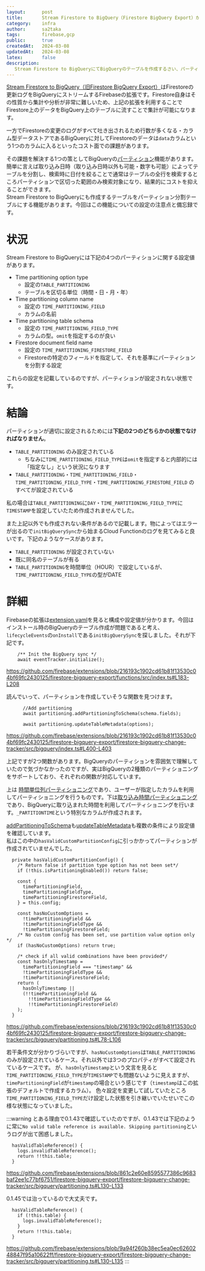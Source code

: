 ```yaml
---
layout:      post
title:       Stream Firestore to BigQuery（Firestore BigQuery Export）がパーティションテーブルを作成しない
category:    infra 
author:      sa2taka
tags:        firebase,gcp
public:      true
createdAt:   2024-03-08
updatedAt:   2024-03-08
latex:       false
description:
   Stream Firestore to BigQueryにてBigQueryのテーブルを作成するさい、パーティションの設定を行っているのにパーテションが作成されない謎の調査ログと結論
---
```


[Stream Firestore to BigQuery（旧Firestore BigQuery Export）](https://extensions.dev/extensions/firebase/firestore-bigquery-export)はFirestoreの更新ログをBigQueryにストリームするFirebaseの拡張です。Firestore自身はその性質から集計や分析が非常に難しいため、上記の拡張を利用することでFirestore上のデータをBigQuery上のテーブルに流すことで集計が可能になります。  

一方でFirestoreの変更のログがすべて吐き出されるため行数が多くなる・カラム型データストアであるBigQueryに対してFirestoreのデータは`data`カラムという1つのカラムに入るといったコスト面での課題があります。  

その課題を解決する1つの策としてBigQueryの[パーティション](https://cloud.google.com/bigquery/docs/partitioned-tables?hl=ja)機能があります。簡単に言えば取り込み日時（取り込み日時以外も可能・数字も可能）によってテーブルを分割し、検索時に日付を絞ることで通常はテーブルの全行を検索するところパーティションで区切った範囲のみ検索対象になり、結果的にコストを抑えることができます。  
Stream Firestore to BigQueryにも作成するテーブルをパーティション分割テーブルにする機能があります。今回はこの機能についての設定の注意点と備忘録です。

# 状況

Stream Firestore to BigQueryには下記の4つのパーティションに関する設定値があります。

- Time partitioning option type
    - 設定の`TABLE_PARTITIONING`
    - テーブルを区切る単位（時間・日・月・年）
- Time partitioning column name
    - 設定の `TIME_PARTITIONING_FIELD`
    - カラムの名前
- Time partitioning table schema
    - 設定の `TIME_PARTITIONING_FIELD_TYPE`
    - カラムの型。`omit`を指定するのが良い
- Firestore document field name
    - 設定の `TIME_PARTITIONING_FIRESTORE_FIELD`
    - Firestoreの特定のフィールドを指定して、それを基準にパーティションを分割する設定

これらの設定を記載しているのですが、パーティションが設定されない状態です。

# 結論

パーティションが適切に設定されるためには**下記の2つのどちらかの状態でなければなりません**。

- `TABLE_PARTITIONING` のみ設定されている
    - ちなみに`TIME_PARTITIONING_FIELD_TYPE`は`omit`を指定すると内部的には「指定なし」という状況になります
- `TABLE_PARTITIONING`・`TIME_PARTITIONING_FIELD`・`TIME_PARTITIONING_FIELD_TYPE`・`TIME_PARTITIONING_FIRESTORE_FIELD` のすべてが設定されている

私の場合は`TABLE_PARTITIONING`に`DAY`・`TIME_PARTITIONING_FIELD_TYPE`に`TIMESTAMP`を設定していたため作成されませんでした。

また上記以外でも作成されない条件があるので記載します。物によってはエラーが出るので`initBigQuerySync`から始まるCloud Functionのログを見てみると良いです。下記のようなケースがあります。

- `TABLE_PARTITIONING` が設定されていない
- 既に同名のテーブルが有る
- `TABLE_PARTITIONING`を時間単位（HOUR）で設定しているが、`TIME_PARTITIONING_FIELD_TYPE`の型がDATE

# 詳細

Firebaseの拡張は[extension.yaml](https://github.com/firebase/extensions/blob/next/firestore-bigquery-export/extension.yaml)を見ると構成や設定値が分かります。今回はインストール時のBigQueryのテーブル作成が問題であると考え、`lifecycleEvents`の`onInstall`である`initBigQuerySync`を探しました。それが下記です。

```typescript:initBigQuerySyncの一部
    /** Init the BigQuery sync */
    await eventTracker.initialize();
```
https://github.com/firebase/extensions/blob/216193c1902cd61b81f13530c04bf69fc2430125/firestore-bigquery-export/functions/src/index.ts#L183-L208

読んでいって、パーティションを作成していそうな関数を見つけます。

```typescript:initializeRawChangeLogTableの一部
      //Add partitioning
      await partitioning.addPartitioningToSchema(schema.fields);

      await partitioning.updateTableMetadata(options);
```

https://github.com/firebase/extensions/blob/216193c1902cd61b81f13530c04bf69fc2430125/firestore-bigquery-export/firestore-bigquery-change-tracker/src/bigquery/index.ts#L400-L403

上記ですが2つ関数があります。BigQueryのパーティションを雰囲気で理解していたので気づかなかったのですが、実はBigQueryの2種類のパーティショニングをサポートしており、それぞれの関数が対応しています。

上は [時間単位列パーティショニング](https://cloud.google.com/bigquery/docs/partitioned-tables?hl=ja#date_timestamp_partitioned_tables)であり、ユーザーが指定したカラムを利用してパーティショニングを行うものです。下は[取り込み時間パーティショニング](https://cloud.google.com/bigquery/docs/partitioned-tables?hl=ja#ingestion_time)であり、BigQueryに取り込まれた時間を利用してパーティショニングを行います。`_PARTITIONTIME`という特別なカラムが作成されます。

[addPartitioningToSchema](https://github.com/firebase/extensions/blob/216193c1902cd61b81f13530c04bf69fc2430125/firestore-bigquery-export/firestore-bigquery-change-tracker/src/bigquery/partitioning.ts#L245-L283)も[updateTableMetadata](https://github.com/firebase/extensions/blob/216193c1902cd61b81f13530c04bf69fc2430125/firestore-bigquery-export/firestore-bigquery-change-tracker/src/bigquery/partitioning.ts#L285-L319)も複数の条件により設定値を確認しています。  
私はこの中の`hasValidCustomPartitionConfig`に引っかかってパーティションが作成されていませんでした。

```typescript:hasValidCustomPartitionConfig
  private hasValidCustomPartitionConfig() {
    /* Return false if partition type option has not been set*/
    if (!this.isPartitioningEnabled()) return false;

    const {
      timePartitioningField,
      timePartitioningFieldType,
      timePartitioningFirestoreField,
    } = this.config;

    const hasNoCustomOptions =
      !timePartitioningField &&
      !timePartitioningFieldType &&
      !timePartitioningFirestoreField;
    /* No custom config has been set, use partition value option only */
    if (hasNoCustomOptions) return true;

    /* check if all valid combinations have been provided*/
    const hasOnlyTimestamp =
      timePartitioningField === "timestamp" &&
      !timePartitioningFieldType &&
      !timePartitioningFirestoreField;
    return (
      hasOnlyTimestamp ||
      (!!timePartitioningField &&
        !!timePartitioningFieldType &&
        !!timePartitioningFirestoreField)
    );
  }
```

https://github.com/firebase/extensions/blob/216193c1902cd61b81f13530c04bf69fc2430125/firestore-bigquery-export/firestore-bigquery-change-tracker/src/bigquery/partitioning.ts#L78-L106

若干条件文が分かりづらいですが、`hasNoCustomOptions`は`TABLE_PARTITIONING`のみが設定されているケース。それ以外では3つのプロパティがすべて設定されているケースです。
が、`hasOnlyTimestamp`という文言を見ると`TIME_PARTITIONING_FIELD_TYPE`が`TIMESTAMP`でも問題ないように見えますが、`timePartitioningField`が`timestamp`の場合という感じです（`timestamp`はこの拡張のデフォルトで作成するカラム）。
色々設定を変更して試していたところ`TIME_PARTITIONING_FIELD_TYPE`だけ設定した状態を引き継いでいたせいでこの様な状態になっていました。

:::warning
とある理由で0.1.43で確認していたのですが、0.1.43では下記のように常に`No valid table reference is available. Skipping partitioning`というログが出て困惑しました。

```typescript:0.14.3のhasValidTableReference
  hasValidTableReference() {
    logs.invalidTableReference();
    return !!this.table;
  }
```
https://github.com/firebase/extensions/blob/861c2e60e8595577386c9683baf2ee1c77bf6751/firestore-bigquery-export/firestore-bigquery-change-tracker/src/bigquery/partitioning.ts#L130-L133

0.1.45では治っているので大丈夫です。

```typescript:0.14.5のhasValidTableReference
  hasValidTableReference() {
    if (!this.table) {
      logs.invalidTableReference();
    }
    return !!this.table;
  }
```
https://github.com/firebase/extensions/blob/9a94f260b38ec5ea0ec6260248847f95a10622ff/firestore-bigquery-export/firestore-bigquery-change-tracker/src/bigquery/partitioning.ts#L130-L135
:::
